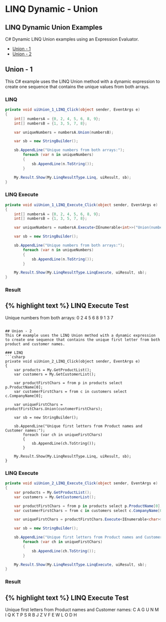 # LINQ Dynamic - Union

## LINQ Dynamic Union Examples
C# Dynamic LINQ Union examples using an Expression Evaluator.

- [Union - 1](#where---1)
- [Union - 2](#where---2)

## Union - 1
This C# example uses the LINQ Union method with a dynamic expression to create one sequence that contains the unique values from both arrays.

### LINQ
```csharp
private void uiUnion_1_LINQ_Click(object sender, EventArgs e)
{
	int[] numbersA = {0, 2, 4, 5, 6, 8, 9};
	int[] numbersB = {1, 3, 5, 7, 8};

	var uniqueNumbers = numbersA.Union(numbersB);

	var sb = new StringBuilder();

	sb.AppendLine("Unique numbers from both arrays:");
		foreach (var n in uniqueNumbers)
		{
			sb.AppendLine(n.ToString());
		}

	My.Result.Show(My.LinqResultType.Linq, uiResult, sb);
}
```

### LINQ Execute
```csharp
private void uiUnion_1_LINQ_Execute_Click(object sender, EventArgs e)
{
	int[] numbersA = {0, 2, 4, 5, 6, 8, 9};
	int[] numbersB = {1, 3, 5, 7, 8};

	var uniqueNumbers = numbersA.Execute<IEnumerable<int>>("Union(numbersB)", new {numbersB});

	var sb = new StringBuilder();

	sb.AppendLine("Unique numbers from both arrays:");
		foreach (var n in uniqueNumbers)
		{
			sb.AppendLine(n.ToString());
		}

	My.Result.Show(My.LinqResultType.LinqExecute, uiResult, sb);
}
```

### Result
{% highlight text %}
LINQ Execute Test
------------------------------
Unique numbers from both arrays:
0
2
4
5
6
8
9
1
3
7

```

## Union - 2
This C# example uses the LINQ Union method with a dynamic expression to create one sequence that contains the unique first letter from both product and customer names.

### LINQ
```csharp
private void uiUnion_2_LINQ_Click(object sender, EventArgs e)
{
	var products = My.GetProductList();
	var customers = My.GetCustomerList();

	var productFirstChars = from p in products select p.ProductName[0];
	var customerFirstChars = from c in customers select c.CompanyName[0];

	var uniqueFirstChars = productFirstChars.Union(customerFirstChars);

	var sb = new StringBuilder();

	sb.AppendLine("Unique first letters from Product names and Customer names:");
		foreach (var ch in uniqueFirstChars)
		{
			sb.AppendLine(ch.ToString());
		}

	My.Result.Show(My.LinqResultType.Linq, uiResult, sb);
}
```

### LINQ Execute
```csharp
private void uiUnion_2_LINQ_Execute_Click(object sender, EventArgs e)
{
	var products = My.GetProductList();
	var customers = My.GetCustomerList();

	var productFirstChars = from p in products select p.ProductName[0];
	var customerFirstChars = from c in customers select c.CompanyName[0];

	var uniqueFirstChars = productFirstChars.Execute<IEnumerable<char>>("Union(customerFirstChars)", new {customerFirstChars});

	var sb = new StringBuilder();

	sb.AppendLine("Unique first letters from Product names and Customer names:");
		foreach (var ch in uniqueFirstChars)
		{
			sb.AppendLine(ch.ToString());
		}

	My.Result.Show(My.LinqResultType.LinqExecute, uiResult, sb);
}
```

### Result
{% highlight text %}
LINQ Execute Test
------------------------------
Unique first letters from Product names and Customer names:
C
A
G
U
N
M
I
Q
K
T
P
S
R
B
J
Z
V
F
E
W
L
O
D
H

```

